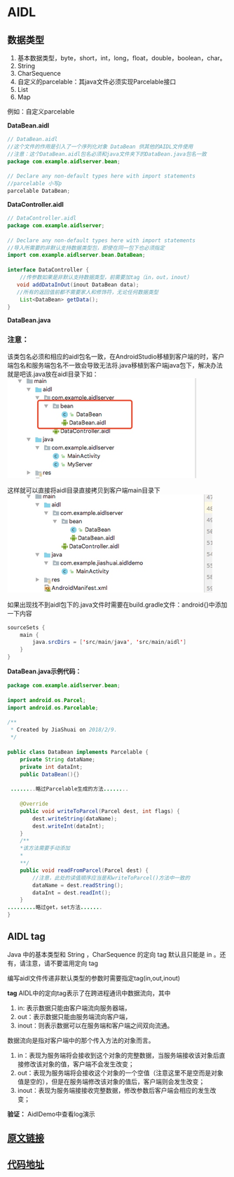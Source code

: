 # AIDL

## 数据类型

1. 基本数据类型，byte，short，int，long，float，double，boolean，char。
2. String
3. CharSequence
4. 自定义的parcelable：其java文件必须实现Parcelable接口
5. List
6. Map

例如：自定义parcelable

**DataBean.aidl**

```java
// DataBean.aidl
//这个文件的作用是引入了一个序列化对象 DataBean 供其他的AIDL文件使用
//注意：这个DataBean.aidl包名必须和java文件夹下的DataBean.java包名一致
package com.example.aidlserver.bean;

// Declare any non-default types here with import statements
//parcelable 小写p
parcelable DataBean;
```
**DataController.aidl**

```java
// DataController.aidl
package com.example.aidlserver;

// Declare any non-default types here with import statements
//导入所需要的非默认支持数据类型包，即使在同一包下也必须指定
import com.example.aidlserver.bean.DataBean;

interface DataController {
    //传参数如果是非默认支持数据类型，前需要加tag（in，out，inout）
   void addDataInOut(inout DataBean data);
   //所有的返回值前都不需要家人和修饰符，无论任何数据类型
    List<DataBean> getData();
}
```
**DataBean.java**
### **注意：**
该类包名必须和相应的aidl包名一致，在AndroidStudio移植到客户端的时，客户端包名和服务端包名不一致会导致无法将.java移植到客户端java包下，解决办法就是吧该.java放在aidl目录下如：
![](img/15181625463176.jpg)

这样就可以直接将aidl目录直接拷贝到客户端main目录下
![](img/15181632352321.jpg)

如果出现找不到aidl包下的.java文件时需要在build.gradle文件：android{}中添加一下内容

```java
sourceSets {
    main {
        java.srcDirs = ['src/main/java', 'src/main/aidl']
    }
}
```
**DataBean.java示例代码：**

```java
package com.example.aidlserver.bean;

import android.os.Parcel;
import android.os.Parcelable;

/**
 * Created by JiaShuai on 2018/2/9.
 */

public class DataBean implements Parcelable {
    private String dataName;
    private int dataInt;
    public DataBean(){}

 ........略过Parcelable生成的方法........

    @Override
    public void writeToParcel(Parcel dest, int flags) {
        dest.writeString(dataName);
        dest.writeInt(dataInt);
    }
    /**
    *该方法需要手动添加
    *
    **/
    public void readFromParcel(Parcel dest) {
        //注意，此处的读值顺序应当是和writeToParcel()方法中一致的
        dataName = dest.readString();
        dataInt = dest.readInt();
    }
.........略过get，set方法.......
}
```

## AIDL tag

Java 中的基本类型和 String ，CharSequence 的定向 tag 默认且只能是 in 。还有，请注意，请不要滥用定向 tag

编写aidl文件传递非默认类型的参数时需要指定tag(in,out,inout)

**tag** AIDL中的定向tag表示了在跨进程通讯中数据流向，其中

1. in: 表示数据只能由客户端流向服务器端，
2. out：表示数据只能由服务端流向客户端，
3. inout：则表示数据可以在服务端和客户端之间双向流通。

数据流向是指对客户端中的那个传入方法的对象而言。

1. in：表现为服务端将会接收到这个对象的完整数据，当服务端接收该对象后直接修改该对象的值，客户端不会发生改变；
2. out：表现为服务端将会接收这个对象的一个空值（注意这里不是空而是对象值是空的），但是在服务端修改该对象的值后，客户端则会发生改变；
3. inout：表现为服务端接接收完整数据，修改参数后客户端会相应的发生改变；

**验证：** AidlDemo中查看log演示


## [原文链接](http://blog.csdn.net/luoyanglizi/article/details/51980630)

## [代码地址](https://github.com/jiashuaishuai/AidlDemo)


